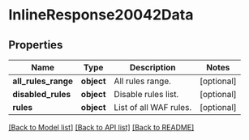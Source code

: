 # InlineResponse20042Data

## Properties
Name | Type | Description | Notes
------------ | ------------- | ------------- | -------------
**all_rules_range** | **object** | All rules range. | [optional] 
**disabled_rules** | **object** | Disable rules list. | [optional] 
**rules** | **object** | List of all WAF rules. | [optional] 

[[Back to Model list]](../README.md#documentation-for-models) [[Back to API list]](../README.md#documentation-for-api-endpoints) [[Back to README]](../README.md)

